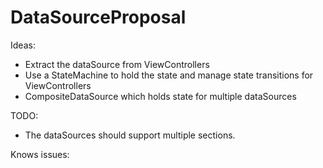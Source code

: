 # DataSourceProposal


Ideas:
- Extract the dataSource from ViewControllers
- Use a StateMachine to hold the state and manage state transitions for ViewControllers
- CompositeDataSource which holds state for multiple dataSources

TODO:
- The dataSources should support multiple sections.

Knows issues:

